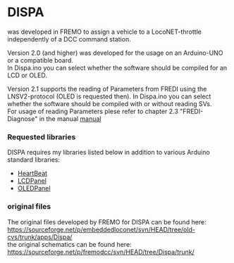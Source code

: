 # DISPA

was developed in FREMO to assign a vehicle to a LocoNET-throttle independently of a DCC command station. 

Version 2.0 (and higher) was developed for the usage on an Arduino-UNO or a compatible board.<br>
In Dispa.ino you can select whether the software should be compiled for an LCD or OLED.<br>

Version 2.1 supports the reading of Parameters from FREDI using the LNSV2-protocol (OLED is requested then).
In Dispa.ino you can select whether the software should be compiled with or without reading SVs.<br>
For usage of reading Parameters plese refer to chapter 2.3 "FREDI-Diagnose" in the manual [manual](Dispa.pdf)<br>

### Requested libraries
DISPA requires my libraries listed below in addition to various Arduino standard libraries:<br> 
- [HeartBeat](https://www.github.com/Kruemelbahn/HeartBeat)<br>
- [LCDPanel](https://www.github.com/Kruemelbahn/LCDPanel)<br>
- [OLEDPanel](https://www.github.com/Kruemelbahn/OLEDPanel)<br>

### original files
The original files developed by FREMO for DISPA can be found here:<br>
https://sourceforge.net/p/embeddedloconet/svn/HEAD/tree/old-cvs/trunk/apps/Dispa/<br>
the original schematics can be found here:<br>
https://sourceforge.net/p/fremodcc/svn/HEAD/tree/Dispa/trunk/

